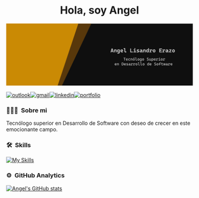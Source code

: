 <h1 align="center">Hola, soy Angel</h1>

![Banner](bitmap.png)

[![outlook](https://img.shields.io/badge/Microsoft_Outlook-0078D4?style=for-the-badge&logo=microsoft-outlook&logoColor=white)](mailto:xzlisandro@outlook.com)[![gmail](https://img.shields.io/badge/Gmail-D14836?style=for-the-badge&logo=gmail&logoColor=white)](mailto:angel.lisandro.erazo@gmail.com)[![linkedin](https://img.shields.io/badge/LinkedIn-0077B5?style=for-the-badge&logo=linkedin&logoColor=white)](https://www.linkedin.com/in/angel-lisandro-erazo/)[![portfolio](https://img.shields.io/badge/Portfolio-255E63?style=for-the-badge&logo=About.me&logoColor=white)](http://portafolio-angel.somee.com/)

### 👨🏻‍💻 &nbsp;Sobre mi

Tecnólogo superior en Desarrollo de Software con deseo de crecer en este emocionante campo.

### 🛠 &nbsp;Skills
[![My Skills](https://skillicons.dev/icons?i=go,cs,dotnet,js,html,css,react,npm,mysql,php,visualstudio&perline=15)](#)

### ⚙️ &nbsp;GitHub Analytics
[![Angel's GitHub stats](https://github-readme-stats.vercel.app/api?username=angellisandroerazo)](https://github.com/angellisandroerazo)
